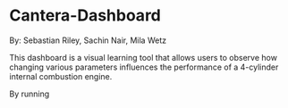 # Cantera-Dashboard
By: Sebastian Riley, Sachin Nair, Mila Wetz

This dashboard is a visual learning tool that allows users to observe how changing various parameters influences the performance of a 4-cylinder internal combustion engine.

By running 
